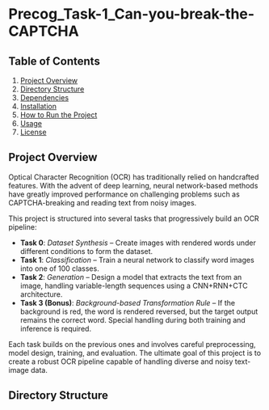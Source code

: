 # Precog_Task-1_Can-you-break-the-CAPTCHA

## Table of Contents
1. [Project Overview](#project-overview)
2. [Directory Structure](#directory-structure)
3. [Dependencies](#dependencies)
4. [Installation](#installation)
5. [How to Run the Project](#how-to-run-the-project)
6. [Usage](#usage)
7. [License](#license)

## Project Overview

Optical Character Recognition (OCR) has traditionally relied on handcrafted features. With the advent of deep learning, neural network-based methods have greatly improved performance on challenging problems such as CAPTCHA-breaking and reading text from noisy images. 

This project is structured into several tasks that progressively build an OCR pipeline:

- **Task 0**: *Dataset Synthesis* – Create images with rendered words under different conditions to form the dataset.
- **Task 1**: *Classification* – Train a neural network to classify word images into one of 100 classes.
- **Task 2**: *Generation* – Design a model that extracts the text from an image, handling variable-length sequences using a CNN+RNN+CTC architecture.
- **Task 3 (Bonus)**: *Background-based Transformation Rule* – If the background is red, the word is rendered reversed, but the target output remains the correct word. Special handling during both training and inference is required.

Each task builds on the previous ones and involves careful preprocessing, model design, training, and evaluation. The ultimate goal of this project is to create a robust OCR pipeline capable of handling diverse and noisy text-image data.

## Directory Structure


